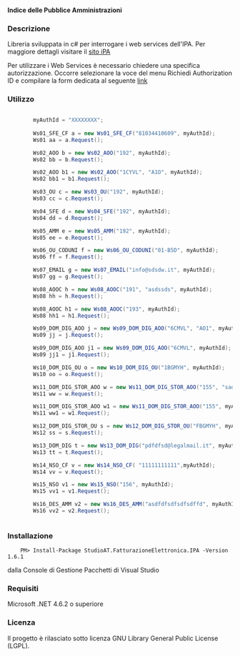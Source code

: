 #### Indice delle Pubblice Amministrazioni

### Descrizione
Libreria sviluppata in c# per interrogare i web services dell'IPA. Per maggiore dettagli visitare il [sito iPA](https://www.indicepa.gov.it/documentale/n-consulta-dati.php)

Per utilizzare i Web Services è necessario chiedere una specifica autorizzazione. 
Occorre selezionare la voce del menu Richiedi Authorization ID e compilare la form dedicata al seguente [link](https://www.indicepa.gov.it/registr-user-ws/ws-registrazione-start.php)

### Utilizzo

```csharp

        myAuthId = "XXXXXXXX";
		
		Ws01_SFE_CF a = new Ws01_SFE_CF("81034410609", myAuthId);
		Ws01 aa = a.Request();

		Ws02_AOO b = new Ws02_AOO("192", myAuthId);
		Ws02 bb = b.Request();

		Ws02_AOO b1 = new Ws02_AOO("1CYVL", "A1O", myAuthId);
		Ws02 bb1 = b1.Request();

		Ws03_OU c = new Ws03_OU("192", myAuthId);
		Ws03 cc = c.Request();

		Ws04_SFE d = new Ws04_SFE("192", myAuthId);
		Ws04 dd = d.Request();

		Ws05_AMM e = new Ws05_AMM("192", myAuthId);
		Ws05 ee = e.Request();

		Ws06_OU_CODUNI f = new Ws06_OU_CODUNI("01-B5D", myAuthId);
		Ws06 ff = f.Request();

		Ws07_EMAIL g = new Ws07_EMAIL("info@sdsdw.it", myAuthId);
		Ws07 gg = g.Request();

		Ws08_AOOC h = new Ws08_AOOC("191", "asdssds", myAuthId);
		Ws08 hh = h.Request();

		Ws08_AOOC h1 = new Ws08_AOOC("193", myAuthId);
		Ws08 hh1 = h1.Request();

		Ws09_DOM_DIG_AOO j = new Ws09_DOM_DIG_AOO("6CMVL", "AO1", myAuthId);
		Ws09 jj = j.Request();

		Ws09_DOM_DIG_AOO j1 = new Ws09_DOM_DIG_AOO("6CMVL", myAuthId);
		Ws09 jj1 = j1.Request();

		Ws10_DOM_DIG_OU o = new Ws10_DOM_DIG_OU("1BGMYH", myAuthId);
		Ws10 oo = o.Request();

		Ws11_DOM_DIG_STOR_AOO w = new Ws11_DOM_DIG_STOR_AOO("155", "sadsd", myAuthId);
		Ws11 ww = w.Request();

		Ws11_DOM_DIG_STOR_AOO w1 = new Ws11_DOM_DIG_STOR_AOO("155", myAuthId);
		Ws11 ww1 = w1.Request();

		Ws12_DOM_DIG_STOR_OU s = new Ws12_DOM_DIG_STOR_OU("FBGMYH", myAuthId);
		Ws12 ss = s.Request();

		Ws13_DOM_DIG t = new Ws13_DOM_DIG("pdfdfsd@legalmail.it", myAuthId);
		Ws13 tt = t.Request();

		Ws14_NSO_CF v = new Ws14_NSO_CF( "11111111111",myAuthId);
		Ws14 vv = v.Request();

		Ws15_NSO v1 = new Ws15_NSO("156", myAuthId);
		Ws15 vv1 = v1.Request();

		Ws16_DES_AMM v2 = new Ws16_DES_AMM("asdfdfsdfsdfsdffd", myAuthId);
		Ws16 vv2 = v2.Request();
	   

```


### Installazione
```
	PM> Install-Package StudioAT.FatturazioneElettronica.IPA -Version 1.6.1
```
dalla Console di Gestione Pacchetti di Visual Studio

### Requisiti
Microsoft .NET 4.6.2 o superiore

### Licenza
Il progetto è rilasciato sotto licenza GNU Library General Public License (LGPL).
